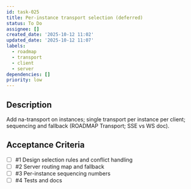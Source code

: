```yaml
---
id: task-025
title: Per‑instance transport selection (deferred)
status: To Do
assignee: []
created_date: '2025-10-12 11:02'
updated_date: '2025-10-12 11:07'
labels:
  - roadmap
  - transport
  - client
  - server
dependencies: []
priority: low
---
```


## Description

<!-- SECTION:DESCRIPTION:BEGIN -->
Add na-transport on instances; single transport per instance per client; sequencing and fallback (ROADMAP Transport; SSE vs WS doc).
<!-- SECTION:DESCRIPTION:END -->

## Acceptance Criteria
<!-- AC:BEGIN -->
- [ ] #1 Design selection rules and conflict handling
- [ ] #2 Server routing map and fallback
- [ ] #3 Per-instance sequencing numbers
- [ ] #4 Tests and docs
<!-- AC:END -->
